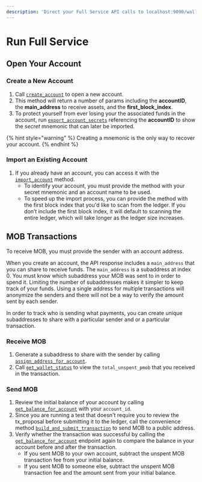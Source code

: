 ```yaml
---
description: 'Direct your Full Service API calls to localhost:9090/wallet/v2.'
---
```


# Run Full Service

## Open Your Account

### Create a New Account

1. Call [`create_account`](../accounts/account/create_account.md) to open a new account. 
2. This method will return a number of params including the **accountID**, the **main_address** to receive assets, and the **first_block_index**.  
3. To protect yourself from ever losing your the associated funds in the account, run [`export_account_secrets`](../accounts/account-secrets/export_account_secrets.md) referencing the **accountID** to show the _secret_ mnemonic that can later be imported. 

{% hint style="warning" %}
Creating a mnemonic is the only way to recover your account.
{% endhint %}

### Import an Existing Account

1. If you already have an account, you can access it with the [`import_account`](../accounts/account/import_account.md) method. 
   * To identify your account, you must provide the method with your secret mnemonic and an account name to be used. 
   * To speed up the import process, you can provide the method with the first block index that you'd like to scan from the ledger. If you don’t include the first block index, it will default to scanning the entire ledger, which will take longer as the ledger size increases.

## MOB Transactions

To receive MOB, you must provide the sender with an account address.

When you create an account, the API response includes a `main_address` that you can share to receive funds. The `main_address` is a subaddress at index 0. You must know which subaddress your MOB was sent to in order to spend it. Limiting the number of subaddresses makes it simpler to keep track of your funds. Using a single address for multiple transactions will anonymize the senders and there will not be a way to verify the amount sent by each sender.

In order to track who is sending what payments, you can create unique subaddresses to share with a particular sender and or a particular transaction.

### Receive MOB

1. Generate a subaddress to share with the sender by calling [`assign_address_for_account`](../accounts/address/assign_address_for_account.md).
2. Call [`get_wallet_status`](../wallet/wallet-status/get_wallet_status.md) to view the `total_unspent_pmob` that you received in the transaction.

### Send MOB

1. Review the initial balance of your account by calling [`get_balance_for_account`](../accounts/balance/get_balance_for_account.md) with your `account_id`.
2. Since you are running a test that doesn't require you to review the tx\_proposal before submitting it to the ledger, call the convenience method [`build_and_submit_transaction`](../transactions/transaction/build_and_submit_transaction.md) to send MOB to a public address.
3. Verify whether the transaction was successful by calling the [`get_balance_for_account`](../accounts/balance/get_balance_for_account.md) endpoint again to compare the balance in your account before and after the transaction.
   * If you sent MOB to your own account, subtract the unspent MOB transaction fee from your initial balance. 
   * If you sent MOB to someone else, subtract the unspent MOB transaction fee and the amount sent from your initial balance. 

